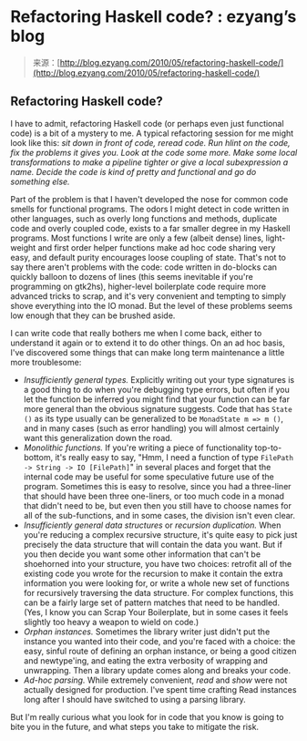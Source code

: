 <!--yml
category: 未分类
date: 2024-07-01 18:18:20
-->

# Refactoring Haskell code? : ezyang’s blog

> 来源：[http://blog.ezyang.com/2010/05/refactoring-haskell-code/](http://blog.ezyang.com/2010/05/refactoring-haskell-code/)

## Refactoring Haskell code?

I have to admit, refactoring Haskell code (or perhaps even just functional code) is a bit of a mystery to me. A typical refactoring session for me might look like this: *sit down in front of code, reread code. Run hlint on the code, fix the problems it gives you. Look at the code some more. Make some local transformations to make a pipeline tighter or give a local subexpression a name. Decide the code is kind of pretty and functional and go do something else.*

Part of the problem is that I haven't developed the nose for common code smells for functional programs. The odors I might detect in code written in other languages, such as overly long functions and methods, duplicate code and overly coupled code, exists to a far smaller degree in my Haskell programs. Most functions I write are only a few (albeit dense) lines, light-weight and first order helper functions make ad hoc code sharing very easy, and default purity encourages loose coupling of state. That's not to say there aren't problems with the code: code written in do-blocks can quickly balloon to dozens of lines (this seems inevitable if you're programming on gtk2hs), higher-level boilerplate code require more advanced tricks to scrap, and it's very convenient and tempting to simply shove everything into the IO monad. But the level of these problems seems low enough that they can be brushed aside.

I can write code that really bothers me when I come back, either to understand it again or to extend it to do other things. On an ad hoc basis, I've discovered some things that can make long term maintenance a little more troublesome:

*   *Insufficiently general types.* Explicitly writing out your type signatures is a good thing to do when you're debugging type errors, but often if you let the function be inferred you might find that your function can be far more general than the obvious signature suggests. Code that has `State ()` as its type usually can be generalized to be `MonadState m => m ()`, and in many cases (such as error handling) you will almost certainly want this generalization down the road.
*   *Monolithic functions.* If you're writing a piece of functionality top-to-bottom, it's really easy to say, "Hmm, I need a function of type `FilePath -> String -> IO [FilePath]`" in several places and forget that the internal code may be useful for some speculative future use of the program. Sometimes this is easy to resolve, since you had a three-liner that should have been three one-liners, or too much code in a monad that didn't need to be, but even then you still have to choose names for all of the sub-functions, and in some cases, the division isn't even clear.
*   *Insufficiently general data structures* or *recursion duplication.* When you're reducing a complex recursive structure, it's quite easy to pick just precisely the data structure that will contain the data you want. But if you then decide you want some other information that can't be shoehorned into your structure, you have two choices: retrofit all of the existing code you wrote for the recursion to make it contain the extra information you were looking for, or write a whole new set of functions for recursively traversing the data structure. For complex functions, this can be a fairly large set of pattern matches that need to be handled. (Yes, I know you can Scrap Your Boilerplate, but in some cases it feels slightly too heavy a weapon to wield on code.)
*   *Orphan instances.* Sometimes the library writer just didn't put the instance you wanted into their code, and you're faced with a choice: the easy, sinful route of defining an orphan instance, or being a good citizen and newtype'ing, and eating the extra verbosity of wrapping and unwrapping. Then a library update comes along and breaks your code.
*   *Ad-hoc parsing.* While extremely convenient, *read* and *show* were not actually designed for production. I've spent time crafting Read instances long after I should have switched to using a parsing library.

But I'm really curious what you look for in code that you know is going to bite you in the future, and what steps you take to mitigate the risk.